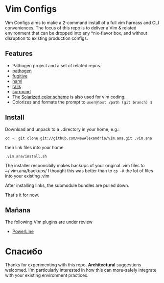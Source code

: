 # Vim Configs #

Vim Configs aims to make a 2-command install of a full vim harnass and CLI conveniences.  The focus of this repo is to deliver a Vim & related environment that can be dropped into any *nix-flavor box, and without disruption to existing production configs.

## Features ##
*  Pathogen project and a set of related repos.
  *  [pathogen](https://github.com/tpope/vim-pathogen)
  *  [fugitive](https://github.com/tpope/vim-fugitive)
  *  [haml](https://github.com/tpope/vim-haml)
  *  [rails](https://github.com/tpope/vim-rails)
  *  [surround](https://github.com/tpope/vim-surround)
*  The [Solarized color scheme](git://github.com/altercation/vim-colors-solarized.git) is also used for vim coding.
*  Colorizes and formats the prompt to ``` user@host /path (git branch) $ ``` 


## Install ##
Download and unpack to a ```.```directory in your home, e.g.:

``` cd ~; git clone git://github.com/NewAlexandria/vim.ana.git .vim.ana ```

then link files into your home

``` .vim.ana/install.sh ```

The installer responsibily makes backups of your original .vim files to ~/.vim.ana/backups/  I thought this was better than to ```cp -R``` the lot of files into your existing .vim   

After installing links, the submodule bundles are pulled down.

That's it for now.

## Mañana ##

The following Vim plugins are under review

* [PowerLine](https://github.com/Lokaltog/vim-powerline)


# Спасибо #

Thanks for experimenting with this repo. **Architectural** suggestions welcomed. I'm particularly interested in how this can more-safely integrate with your existing environment practices.

